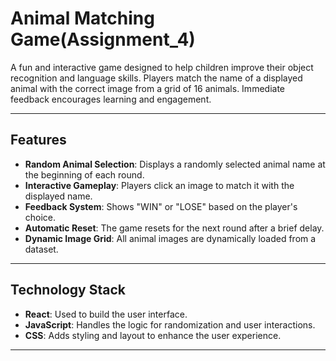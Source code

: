 #  Animal Matching Game(Assignment_4)

A fun and interactive game designed to help children improve their object recognition and language skills. Players match the name of a displayed animal with the correct image from a grid of 16 animals. Immediate feedback encourages learning and engagement.

---

##  Features

- **Random Animal Selection**: Displays a randomly selected animal name at the beginning of each round.
- **Interactive Gameplay**: Players click an image to match it with the displayed name.
- **Feedback System**: Shows "WIN" or "LOSE" based on the player's choice.
- **Automatic Reset**: The game resets for the next round after a brief delay.
- **Dynamic Image Grid**: All animal images are dynamically loaded from a dataset.

---

##  Technology Stack

- **React**: Used to build the user interface.
- **JavaScript**: Handles the logic for randomization and user interactions.
- **CSS**: Adds styling and layout to enhance the user experience.

---





